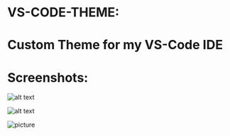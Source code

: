# VS-CODE-THEME:

# Custom Theme for my VS-Code IDE

# Screenshots:

![alt text](./screenshots/ss1)

![alt text](./screenshots/ss2)


![picture](screenshots/ss1)